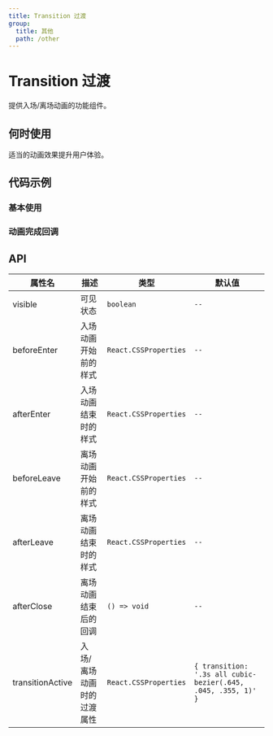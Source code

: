 ```yaml
---
title: Transition 过渡
group:
  title: 其他
  path: /other
---
```


# Transition 过渡

提供入场/离场动画的功能组件。

## 何时使用

适当的动画效果提升用户体验。

## 代码示例

### 基本使用

<code src="./demo/base"></code>

### 动画完成回调

<code src="./demo/afterClose"></code>

## API

| 属性名           | 描述                      | 类型                  | 默认值                                                        |
| ---------------- | ------------------------- | --------------------- | ------------------------------------------------------------- |
| visible          | 可见状态                  | `boolean`             | `--`                                                          |
| beforeEnter      | 入场动画开始前的样式      | `React.CSSProperties` | `--`                                                          |
| afterEnter       | 入场动画结束时的样式      | `React.CSSProperties` | `--`                                                          |
| beforeLeave      | 离场动画开始前的样式      | `React.CSSProperties` | `--`                                                          |
| afterLeave       | 离场动画结束时的样式      | `React.CSSProperties` | `--`                                                          |
| afterClose       | 离场动画结束后的回调      | `() => void`          | `--`                                                          |
| transitionActive | 入场/离场动画时的过渡属性 | `React.CSSProperties` | `{ transition: '.3s all cubic-bezier(.645, .045, .355, 1)' }` |
